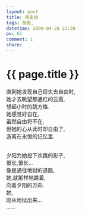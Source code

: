```yaml
---
layout: post
title: 再生缘
tags: 那些,
datetime: 2009-04-26 22:20
pv: 61
comment: 1
share: 
---
```


{{ page.title }}
================

 直到她发现自己将失去自由时,<br />她才去眺望那通红的云霞,<br />想起小时的跳方格.<br />她感觉好自在,<br />虽然自由将不在,<br />但她的心从此时却自由了,&#160;&#160;  <br />游离在永恒的记忆里.<p><br />夕阳为她投下欢跳的影子,<br />很长,很长...<br />像是通往地狱的道路,<br />她,就那样地跳着,<br />向着夕阳的方向.<br />她,<br />刚从地狱出来...<br />......</p> 

